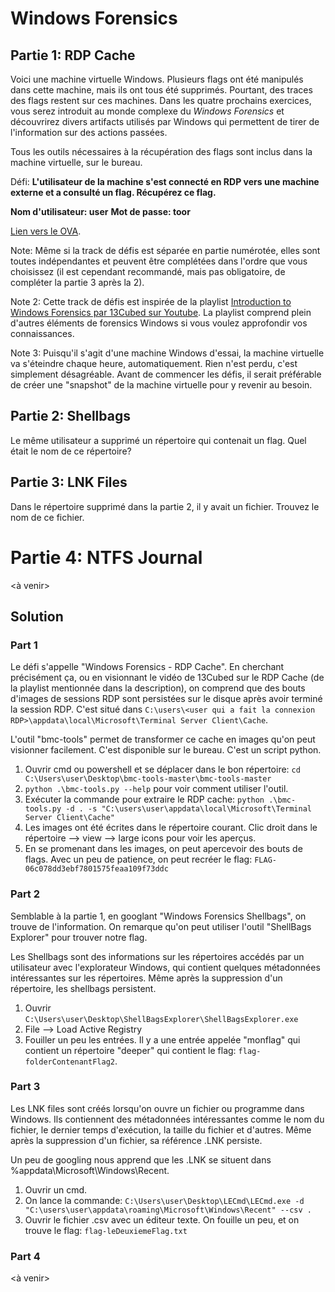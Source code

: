 
# Windows Forensics

## Partie 1: RDP Cache

Voici une machine virtuelle Windows. Plusieurs flags ont été manipulés dans cette machine, mais ils ont tous été supprimés. Pourtant, des traces des flags restent sur ces machines. Dans les quatre prochains exercices, vous serez introduit au monde complexe du *Windows Forensics* et découvrirez divers artifacts utilisés par Windows qui permettent de tirer de l'information sur des actions passées.

Tous les outils nécessaires à la récupération des flags sont inclus dans la machine virtuelle, sur le bureau.

Défi: **L'utilisateur de la machine s'est connecté en RDP vers une machine externe et a consulté un flag. Récupérez ce flag.**

**Nom d'utilisateur: user**
**Mot de passe: toor**

[Lien vers le OVA](https://drive.google.com/file/d/1bCkf312TXr7DgTvZLq9C-tMEtRDBIPFm/view?usp=sharing).

Note: Même si la track de défis est séparée en partie numérotée, elles sont toutes indépendantes et peuvent être complétées dans l'ordre que vous choisissez (il est cependant recommandé, mais pas obligatoire, de compléter la partie 3 après la 2).

Note 2: Cette track de défis est inspirée de la playlist [Introduction to Windows Forensics par 13Cubed sur Youtube](https://www.youtube.com/playlist?list=PLlv3b9B16ZadqDQH0lTRO4kqn2P1g9Mve). La playlist comprend plein d'autres éléments de forensics Windows si vous voulez approfondir vos connaissances.

Note 3: Puisqu'il s'agit d'une machine Windows d'essai, la machine virtuelle va s'éteindre chaque heure, automatiquement. Rien n'est perdu, c'est simplement désagréable. Avant de commencer les défis, il serait préférable de créer une "snapshot" de la machine virtuelle pour y revenir au besoin.

## Partie 2: Shellbags

Le même utilisateur a supprimé un répertoire qui contenait un flag. Quel était le nom de ce répertoire?

## Partie 3: LNK Files

Dans le répertoire supprimé dans la partie 2, il y avait un fichier. Trouvez le nom de ce fichier.

# Partie 4: NTFS Journal

<à venir>

## Solution

### Part 1

Le défi s'appelle "Windows Forensics - RDP Cache". En cherchant précisément ça, ou en visionnant le vidéo de 13Cubed sur le RDP Cache (de la playlist mentionnée dans la description), on comprend que des bouts d'images de sessions RDP sont persistées sur le disque après avoir terminé la session RDP. C'est situé dans `C:\users\<user qui a fait la connexion RDP>\appdata\local\Microsoft\Terminal Server Client\Cache`.

L'outil "bmc-tools" permet de transformer ce cache en images qu'on peut visionner facilement. C'est disponible sur le bureau. C'est un script python.
1. Ouvrir cmd ou powershell et se déplacer dans le bon répertoire: `cd C:\Users\user\Desktop\bmc-tools-master\bmc-tools-master`
2. `python .\bmc-tools.py --help` pour voir comment utiliser l'outil.
3. Exécuter la commande pour extraire le RDP cache: `python .\bmc-tools.py -d . -s "C:\users\user\appdata\local\Microsoft\Terminal Server Client\Cache"`
4. Les images ont été écrites dans le répertoire courant. Clic droit dans le répertoire --> view --> large icons pour voir les aperçus.
5. En se promenant dans les images, on peut apercevoir des bouts de flags. Avec un peu de patience, on peut recréer le flag: `FLAG-06c078dd3ebf7801575feaa109f73ddc`

### Part 2

Semblable à la partie 1, en googlant "Windows Forensics Shellbags", on trouve de l'information. On remarque qu'on peut utiliser l'outil "ShellBags Explorer" pour trouver notre flag.

Les Shellbags sont des informations sur les répertoires accédés par un utilisateur avec l'explorateur Windows, qui contient quelques métadonnées intéressantes sur les répertoires. Même après la suppression d'un répertoire, les shellbags persistent.

1. Ouvrir `C:\Users\user\Desktop\ShellBagsExplorer\ShellBagsExplorer.exe`
2. File --> Load Active Registry
3. Fouiller un peu les entrées. Il y a une entrée appelée "monflag" qui contient un répertoire "deeper" qui contient le flag: `flag-folderContenantFlag2`.

### Part 3

Les LNK files sont créés lorsqu'on ouvre un fichier ou programme dans Windows. Ils contiennent des métadonnées intéressantes comme le nom du fichier, le dernier temps d'exécution, la taille du fichier et d'autres. Même après la suppression d'un fichier, sa référence .LNK persiste.

Un peu de googling nous apprend que les .LNK se situent dans %appdata\Microsoft\Windows\Recent.

1. Ouvrir un cmd.
2. On lance la commande: `C:\Users\user\Desktop\LECmd\LECmd.exe -d "C:\users\user\appdata\roaming\Microsoft\Windows\Recent" --csv .`
3. Ouvrir le fichier .csv avec un éditeur texte. On fouille un peu, et on trouve le flag: `flag-leDeuxiemeFlag.txt`

### Part 4

<à venir>
